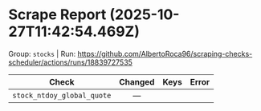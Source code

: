 # Scrape Report (2025-10-27T11:42:54.469Z)

Group: `stocks`  |  Run: https://github.com/AlbertoRoca96/scraping-checks-scheduler/actions/runs/18839727535

| Check | Changed | Keys | Error |
|---|:---:|:--|:--|
| `stock_ntdoy_global_quote` | — |  |  |
